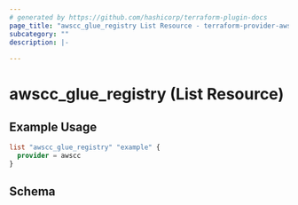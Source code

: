 ```yaml
---
# generated by https://github.com/hashicorp/terraform-plugin-docs
page_title: "awscc_glue_registry List Resource - terraform-provider-awscc"
subcategory: ""
description: |-
  
---
```


# awscc_glue_registry (List Resource)



## Example Usage

```terraform
list "awscc_glue_registry" "example" {
  provider = awscc
}
```

<!-- schema generated by tfplugindocs -->
## Schema
